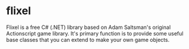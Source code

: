 flixel
======

Flixel is a free C# (.NET) library based on Adam Saltsman's original Actionscript game library. It's primary function is to provide some useful base classes that you can extend to make your own game objects.
